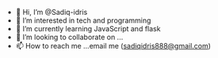 - 👋 Hi, I’m @Sadiq-idris
- 👀 I’m interested in tech and programming
- 🌱 I’m currently learning JavaScript and flask
- 💞️ I’m looking to collaborate on ...
- 📫 How to reach me ...email me (sadiqidris888@gmail.com)

<!---
Sadiq-idris/Sadiq-idris is a ✨ special ✨ repository because its `README.md` (this file) appears on your GitHub profile.
You can click the Preview link to take a look at your changes.
--->
